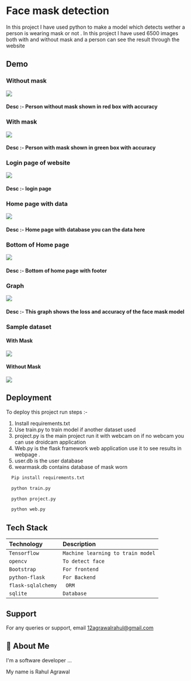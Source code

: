 
# Face mask detection 

In this project I have used python to make a model which detects wether a person is wearing mask or not .
In this project I have used 6500 images both with and without mask and a person can see the result through the website



## Demo


### Without mask

![](https://github.com/Rl0007/Face-mask-detection-ML/blob/main/images/1.PNG)

#### Desc :- Person without mask shown in red box with accuracy

### With mask 
![](https://github.com/Rl0007/Face-mask-detection-ML/blob/main/images/2.PNG)

#### Desc :- Person with mask shown in green box with accuracy

### Login page of website

![](https://github.com/Rl0007/Face-mask-detection-ML/blob/main/images/login.PNG)

#### Desc :- login page

### Home page with data

![](https://github.com/Rl0007/Face-mask-detection-ML/blob/main/images/front.PNG)

#### Desc :- Home page with database you can the data here

### Bottom of Home page 

![](https://github.com/Rl0007/Face-mask-detection-ML/blob/main/images/down.PNG)

#### Desc :- Bottom of home page with footer

### Graph
![](https://github.com/Rl0007/Face-mask-detection-ML/blob/main/images/plot.png) 

#### Desc :- This graph shows the loss and accuracy of the face mask model

### Sample dataset

#### With Mask
![](https://github.com/Rl0007/Face-mask-detection-ML/blob/main/images/withmasknew.PNG)

#### Without Mask

![](https://github.com/Rl0007/Face-mask-detection-ML/blob/main/images/withoutmasknew.PNG)



## Deployment

To deploy this project run steps :-
1. Install requirements.txt
2. Use train.py to train model if another dataset used
3. project.py is the main project run it with webcam on if no webcam you can use droidcam application
4. Web.py is the flask framework web application use it to see results in webpage .
5. user.db is the user database 
6. wearmask.db contains database of mask worn
```bash
  Pip install requirements.txt
```

```bash
  python train.py
```
```bash
  python project.py
```
```bash
  python web.py
```


## Tech Stack

| Technology | Description     |                    
| :-------- | :------- | 
| `Tensorflow`      | `Machine learning to train model` |
| `opencv`      | `To detect face` |
| `Bootstrap`      | `For frontend` |
| `python-flask`      | `For Backend` | 
| `flask-sqlalchemy`      | ` ORM` |
| `sqlite`      | `Database` | 




## Support

For any queries or support, email 12agrawalrahul@gmail.com


## 🚀 About Me
I'm a software developer ...

My name is Rahul Agrawal 
